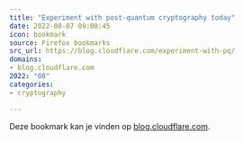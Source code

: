 ```yaml
---
title: "Experiment with post-quantum cryptography today"
date: 2022-08-07 09:00:45
icon: bookmark
source: Firefox bookmarks
src_url: https://blog.cloudflare.com/experiment-with-pq/
domains:
- blog.cloudflare.com
2022: "08"
categories:
- cryptography

---
```

Deze bookmark kan je vinden op [blog.cloudflare.com](https://blog.cloudflare.com/experiment-with-pq/).

